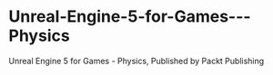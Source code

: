 # Unreal-Engine-5-for-Games---Physics
Unreal Engine 5 for Games - Physics, Published by Packt Publishing
